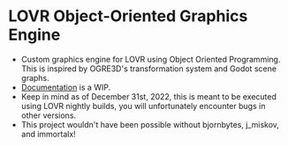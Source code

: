 # LOVR Object-Oriented Graphics Engine
* Custom graphics engine for LOVR using Object Oriented Programming. This is inspired by OGRE3D's transformation system and Godot scene graphs.
* [Documentation](https://razorboot.github.io/LOVR-OOP-Graphics-Engine/documentation/introduction) is a WIP.
* Keep in mind as of December 31st, 2022, this is meant to be executed using LOVR nightly builds, you will unfortunately encounter bugs in other versions.
* This project wouldn't have been possible without bjornbytes, j_miskov, and immortalx!